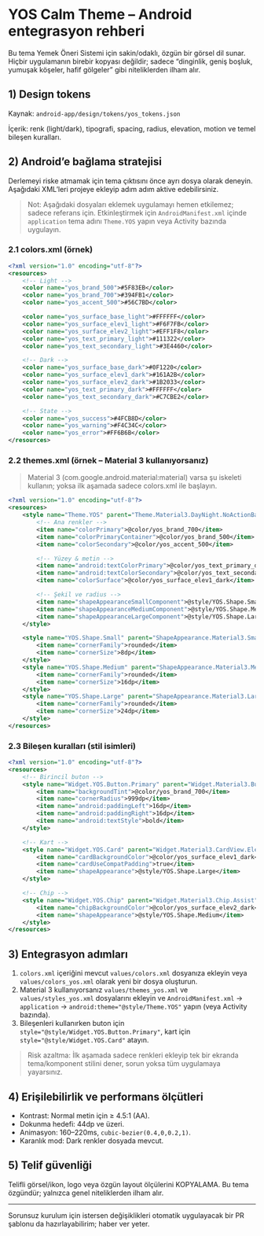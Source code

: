 # YOS Calm Theme – Android entegrasyon rehberi

Bu tema Yemek Öneri Sistemi için sakin/odaklı, özgün bir görsel dil sunar. Hiçbir uygulamanın birebir kopyası değildir; sadece “dinginlik, geniş boşluk, yumuşak köşeler, hafif gölgeler” gibi niteliklerden ilham alır.

## 1) Design tokens

Kaynak: `android-app/design/tokens/yos_tokens.json`

İçerik: renk (light/dark), tipografi, spacing, radius, elevation, motion ve temel bileşen kuralları.

## 2) Android’e bağlama stratejisi

Derlemeyi riske atmamak için tema çıktısını önce ayrı dosya olarak deneyin. Aşağıdaki XML’leri projeye ekleyip adım adım aktive edebilirsiniz.

> Not: Aşağıdaki dosyaları eklemek uygulamayı hemen etkilemez; sadece referans için. Etkinleştirmek için `AndroidManifest.xml` içinde `application` tema adını `Theme.YOS` yapın veya Activity bazında uygulayın.

### 2.1 colors.xml (örnek)

```xml
<?xml version="1.0" encoding="utf-8"?>
<resources>
    <!-- Light -->
    <color name="yos_brand_500">#5F83EB</color>
    <color name="yos_brand_700">#394FB1</color>
    <color name="yos_accent_500">#56C7BD</color>

    <color name="yos_surface_base_light">#FFFFFF</color>
    <color name="yos_surface_elev1_light">#F6F7FB</color>
    <color name="yos_surface_elev2_light">#EFF1F8</color>
    <color name="yos_text_primary_light">#111322</color>
    <color name="yos_text_secondary_light">#3E4460</color>

    <!-- Dark -->
    <color name="yos_surface_base_dark">#0F1220</color>
    <color name="yos_surface_elev1_dark">#161A2B</color>
    <color name="yos_surface_elev2_dark">#1B2033</color>
    <color name="yos_text_primary_dark">#FFFFFF</color>
    <color name="yos_text_secondary_dark">#C7CBE2</color>

    <!-- State -->
    <color name="yos_success">#4FCB8D</color>
    <color name="yos_warning">#F4C34C</color>
    <color name="yos_error">#FF6B6B</color>
</resources>
```

### 2.2 themes.xml (örnek – Material 3 kullanıyorsanız)

> Material 3 (com.google.android.material:material) varsa şu iskeleti kullanın; yoksa ilk aşamada sadece colors.xml ile başlayın.

```xml
<?xml version="1.0" encoding="utf-8"?>
<resources>
    <style name="Theme.YOS" parent="Theme.Material3.DayNight.NoActionBar">
        <!-- Ana renkler -->
        <item name="colorPrimary">@color/yos_brand_700</item>
        <item name="colorPrimaryContainer">@color/yos_brand_500</item>
        <item name="colorSecondary">@color/yos_accent_500</item>

        <!-- Yüzey & metin -->
        <item name="android:textColorPrimary">@color/yos_text_primary_dark</item>
        <item name="android:textColorSecondary">@color/yos_text_secondary_dark</item>
        <item name="colorSurface">@color/yos_surface_elev1_dark</item>

        <!-- Şekil ve radius -->
        <item name="shapeAppearanceSmallComponent">@style/YOS.Shape.Small</item>
        <item name="shapeAppearanceMediumComponent">@style/YOS.Shape.Medium</item>
        <item name="shapeAppearanceLargeComponent">@style/YOS.Shape.Large</item>
    </style>

    <style name="YOS.Shape.Small" parent="ShapeAppearance.Material3.SmallComponent">
        <item name="cornerFamily">rounded</item>
        <item name="cornerSize">8dp</item>
    </style>
    <style name="YOS.Shape.Medium" parent="ShapeAppearance.Material3.MediumComponent">
        <item name="cornerFamily">rounded</item>
        <item name="cornerSize">16dp</item>
    </style>
    <style name="YOS.Shape.Large" parent="ShapeAppearance.Material3.LargeComponent">
        <item name="cornerFamily">rounded</item>
        <item name="cornerSize">24dp</item>
    </style>
</resources>
```

### 2.3 Bileşen kuralları (stil isimleri)

```xml
<?xml version="1.0" encoding="utf-8"?>
<resources>
    <!-- Birincil buton -->
    <style name="Widget.YOS.Button.Primary" parent="Widget.Material3.Button">
        <item name="backgroundTint">@color/yos_brand_700</item>
        <item name="cornerRadius">999dp</item>
        <item name="android:paddingLeft">16dp</item>
        <item name="android:paddingRight">16dp</item>
        <item name="android:textStyle">bold</item>
    </style>

    <!-- Kart -->
    <style name="Widget.YOS.Card" parent="Widget.Material3.CardView.Elevated">
        <item name="cardBackgroundColor">@color/yos_surface_elev1_dark</item>
        <item name="cardUseCompatPadding">true</item>
        <item name="shapeAppearance">@style/YOS.Shape.Large</item>
    </style>

    <!-- Chip -->
    <style name="Widget.YOS.Chip" parent="Widget.Material3.Chip.Assist">
        <item name="chipBackgroundColor">@color/yos_surface_elev2_dark</item>
        <item name="shapeAppearance">@style/YOS.Shape.Medium</item>
    </style>
</resources>
```

## 3) Entegrasyon adımları

1. `colors.xml` içeriğini mevcut `values/colors.xml` dosyanıza ekleyin veya `values/colors_yos.xml` olarak yeni bir dosya oluşturun.
2. Material 3 kullanıyorsanız `values/themes_yos.xml` ve `values/styles_yos.xml` dosyalarını ekleyin ve `AndroidManifest.xml` → `application` → `android:theme="@style/Theme.YOS"` yapın (veya Activity bazında).
3. Bileşenleri kullanırken buton için `style="@style/Widget.YOS.Button.Primary"`, kart için `style="@style/Widget.YOS.Card"` atayın.

> Risk azaltma: İlk aşamada sadece renkleri ekleyip tek bir ekranda tema/komponent stilini dener, sorun yoksa tüm uygulamaya yayarsınız.

## 4) Erişilebilirlik ve performans ölçütleri

- Kontrast: Normal metin için ≥ 4.5:1 (AA).
- Dokunma hedefi: 44dp ve üzeri.
- Animasyon: 160–220ms, `cubic-bezier(0.4,0,0.2,1)`.
- Karanlık mod: Dark renkler dosyada mevcut.

## 5) Telif güvenliği

Telifli görsel/ikon, logo veya özgün layout ölçülerini KOPYALAMA. Bu tema özgündür; yalnızca genel niteliklerden ilham alır.

---

Sorunsuz kurulum için istersen değişiklikleri otomatik uygulayacak bir PR şablonu da hazırlayabilirim; haber ver yeter.
